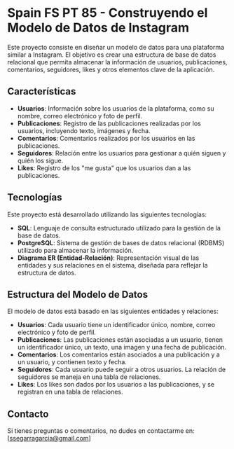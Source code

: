 # Spain FS PT 85 - Construyendo el Modelo de Datos de Instagram

Este proyecto consiste en diseñar un modelo de datos para una plataforma similar a Instagram. El objetivo es crear una estructura de base de datos relacional que permita almacenar la información de usuarios, publicaciones, comentarios, seguidores, likes y otros elementos clave de la aplicación.

## Características

- **Usuarios**: Información sobre los usuarios de la plataforma, como su nombre, correo electrónico y foto de perfil.
- **Publicaciones**: Registro de las publicaciones realizadas por los usuarios, incluyendo texto, imágenes y fecha.
- **Comentarios**: Comentarios realizados por los usuarios en las publicaciones.
- **Seguidores**: Relación entre los usuarios para gestionar a quién siguen y quién los sigue.
- **Likes**: Registro de los "me gusta" que los usuarios dan a las publicaciones.

## Tecnologías

Este proyecto está desarrollado utilizando las siguientes tecnologías:

- **SQL**: Lenguaje de consulta estructurado utilizado para la gestión de la base de datos.
- **PostgreSQL**: Sistema de gestión de bases de datos relacional (RDBMS) utilizado para almacenar la información.
- **Diagrama ER (Entidad-Relación)**: Representación visual de las entidades y sus relaciones en el sistema, diseñada para reflejar la estructura de datos.

## Estructura del Modelo de Datos

El modelo de datos está basado en las siguientes entidades y relaciones:

- **Usuarios**: Cada usuario tiene un identificador único, nombre, correo electrónico y foto de perfil.
- **Publicaciones**: Las publicaciones están asociadas a un usuario, tienen un identificador único, un texto, una imagen y una fecha de publicación.
- **Comentarios**: Los comentarios están asociados a una publicación y a un usuario, y contienen texto y fecha.
- **Seguidores**: Cada usuario puede seguir a otros usuarios. La relación de seguidores se maneja en una tabla de relaciones.
- **Likes**: Los likes son dados por los usuarios a las publicaciones, y se registran en una tabla de relaciones.


## Contacto

Si tienes preguntas o comentarios, no dudes en contactarme en: [ssegarragarcia@gmail.com]
